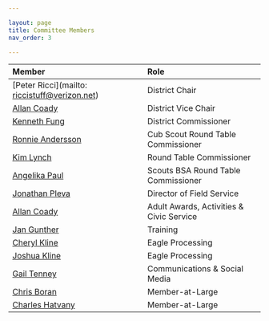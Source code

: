 ```yaml
---

layout: page
title: Committee Members
nav_order: 3

---
```


|Member|Role|
|:---|:---|
|[Peter Ricci](mailto: riccistuff@verizon.net)|District Chair|
|[Allan Coady](mailto:allan_coady@raytheon.com)|District Vice Chair|
|[Kenneth Fung](mailto:ksfung3@yahoo.com)|District Commissioner|
|[Ronnie Andersson](mailto:ronnie.andersson.us@gmail.com)|Cub Scout Round Table Commissioner|
|[Kim Lynch](mailto:klynch@bpsk12.org)|Round Table Commissioner|
|[Angelika Paul](mailto:angelika.paul@gmail.com)|Scouts BSA Round Table Commissioner|
|[Jonathan Pleva](mailto:jonathan.pleve@scouting.org)|Director of Field Service|
|[Allan Coady](mailto:coadyallan@gmail.com)|Adult Awards, Activities & Civic Service|
|[Jan Gunther](mailto:jan@gunther.com)|Training|
|[Cheryl Kline](mailto:cherylk519@gmail.com)|Eagle Processing|	
|[Joshua Kline](mailto:fl.eagle.coordinator@gmail.com)|Eagle Processing |
|[Gail Tenney](mailto:gegail@yahoo.com)|Communications & Social Media|
|[Chris Boran](mailto:cboran@flintlockscouting.org)|Member-at-Large|
|[Charles Hatvany](mailto:charles@hatvany.com)|Member-at-Large|

